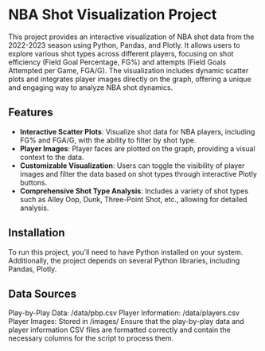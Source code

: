 # NBA Shot Visualization Project

This project provides an interactive visualization of NBA shot data from the 2022-2023 season using Python, Pandas, and Plotly. It allows users to explore various shot types across different players, focusing on shot efficiency (Field Goal Percentage, FG%) and attempts (Field Goals Attempted per Game, FGA/G). The visualization includes dynamic scatter plots and integrates player images directly on the graph, offering a unique and engaging way to analyze NBA shot dynamics.

## Features

- **Interactive Scatter Plots**: Visualize shot data for NBA players, including FG% and FGA/G, with the ability to filter by shot type.
- **Player Images**: Player faces are plotted on the graph, providing a visual context to the data.
- **Customizable Visualization**: Users can toggle the visibility of player images and filter the data based on shot types through interactive Plotly buttons.
- **Comprehensive Shot Type Analysis**: Includes a variety of shot types such as Alley Oop, Dunk, Three-Point Shot, etc., allowing for detailed analysis.

## Installation

To run this project, you'll need to have Python installed on your system. Additionally, the project depends on several Python libraries, including Pandas, Plotly.

## Data Sources

Play-by-Play Data: /data/pbp.csv
Player Information: /data/players.csv
Player Images: Stored in /images/
Ensure that the play-by-play data and player information CSV files are formatted correctly and contain the necessary columns for the script to process them.

